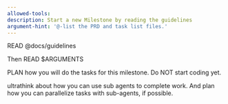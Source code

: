 ```yaml
---
allowed-tools:
description: Start a new Milestone by reading the guidelines
argument-hint: '@-list the PRD and task list files.'
---
```


READ @docs/guidelines

Then READ $ARGUMENTS

PLAN how you will do the tasks for this milestone. Do NOT start coding yet.

ultrathink about how you can use sub agents to complete work. And plan how you can parallelize tasks with sub-agents, if possible.
